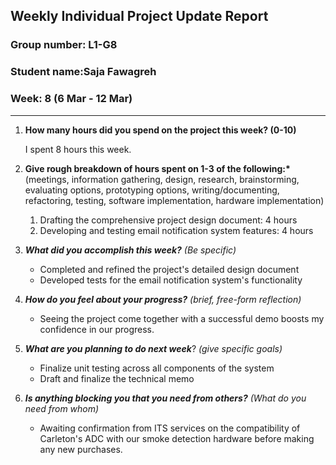 ## Weekly Individual Project Update Report

### Group number: L1-G8

### Student name:Saja Fawagreh

### Week: 8 (6 Mar - 12 Mar)

---

1. **How many hours did you spend on the project this week? (0-10)**

   I spent 8 hours this week.

2. **Give rough breakdown of hours spent on 1-3 of the following:\***
   (meetings, information gathering, design, research, brainstorming, evaluating options, prototyping options, writing/documenting, refactoring, testing, software implementation, hardware implementation)

   1. Drafting the comprehensive project design document: 4 hours
   2. Developing and testing email notification system features: 4 hours

3. **_What did you accomplish this week?_** _(Be specific)_

   - Completed and refined the project's detailed design document
   - Developed tests for the email notification system's functionality

4. **_How do you feel about your progress?_** _(brief, free-form reflection)_

   - Seeing the project come together with a successful demo boosts my confidence in our progress.
   
5. **_What are you planning to do next week_**? _(give specific goals)_

   - Finalize unit testing across all components of the system
   - Draft and finalize the technical memo

6. **_Is anything blocking you that you need from others?_** _(What do you need from whom)_

   - Awaiting confirmation from ITS services on the compatibility of Carleton's ADC with our smoke detection hardware before making any new purchases.
